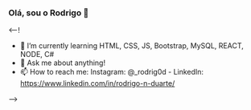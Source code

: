 ### Olá, sou o Rodrigo 👋

<--!

- 🌱 I’m currently learning HTML, CSS, JS, Bootstrap, MySQL, REACT, NODE, C#
- 💬 Ask me about anything!
- 📫 How to reach me: 
     Instagram: @_rodrig0d - LinkedIn: https://www.linkedin.com/in/rodrigo-n-duarte/

-->
